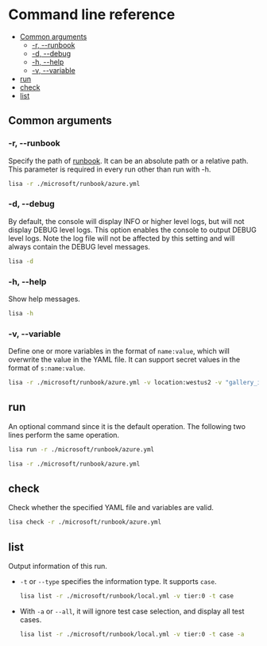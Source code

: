 # Command line reference

- [Common arguments](#common-arguments)
  - [-r, --runbook](#-r---runbook)
  - [-d, --debug](#-d---debug)
  - [-h, --help](#-h---help)
  - [-v, --variable](#-v---variable)
- [run](#run)
- [check](#check)
- [list](#list)

## Common arguments

### -r, --runbook

Specify the path of [runbook](runbook.md). It can be an absolute path or a
relative path. This parameter is required in every run other than run with -h.

```sh
lisa -r ./microsoft/runbook/azure.yml
```

### -d, --debug

By default, the console will display INFO or higher level logs, but will not
display DEBUG level logs. This option enables the console to output DEBUG level
logs. Note the log file will not be affected by this setting and will always
contain the DEBUG level messages.

```sh
lisa -d
```

### -h, --help

Show help messages.

```sh
lisa -h
```

### -v, --variable

Define one or more variables in the format of `name:value`, which will overwrite
the value in the YAML file. It can support secret values in the format of
`s:name:value`.

```sh
lisa -r ./microsoft/runbook/azure.yml -v location:westus2 -v "gallery_image:Canonical UbuntuServer 18.04-LTS Latest"
```

## run

An optional command since it is the default operation. The following two lines
perform the same operation.

```sh
lisa run -r ./microsoft/runbook/azure.yml
```

```sh
lisa -r ./microsoft/runbook/azure.yml
```

## check

Check whether the specified YAML file and variables are valid.

```sh
lisa check -r ./microsoft/runbook/azure.yml
```

## list

Output information of this run.

- `-t` or `--type` specifies the information type. It supports `case`.

  ```sh
  lisa list -r ./microsoft/runbook/local.yml -v tier:0 -t case
  ```

- With `-a` or `--all`, it will ignore test case selection, and display all test
  cases.

  ```sh
  lisa list -r ./microsoft/runbook/local.yml -v tier:0 -t case -a
  ```
